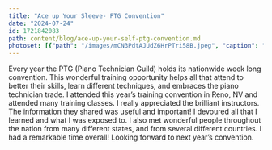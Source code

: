 ```yaml
---
title: "Ace up Your Sleeve- PTG Convention"
date: "2024-07-24"
id: 1721842083
path: content/blog/ace-up-your-self-ptg-convention.md
photoset: [{"path": "/images/mCN3PdtAJUdZ6HrPTri58B.jpeg", "caption": "", "thumbnail": "True"}]
---
```

Every year the PTG (Piano Technician Guild) holds its nationwide week long convention. This wonderful training opportunity helps all that attend to better their skills, learn different techniques, and embraces the piano technician trade. I attended this year’s training convention in Reno, NV and attended many training classes. I really appreciated the brilliant instructors. The information they shared was useful and important! I devoured all that I learned and what I was exposed to. I also met wonderful people throughout the nation from many different states, and from several different countries. I had a remarkable time overall! Looking forward to next year’s convention.